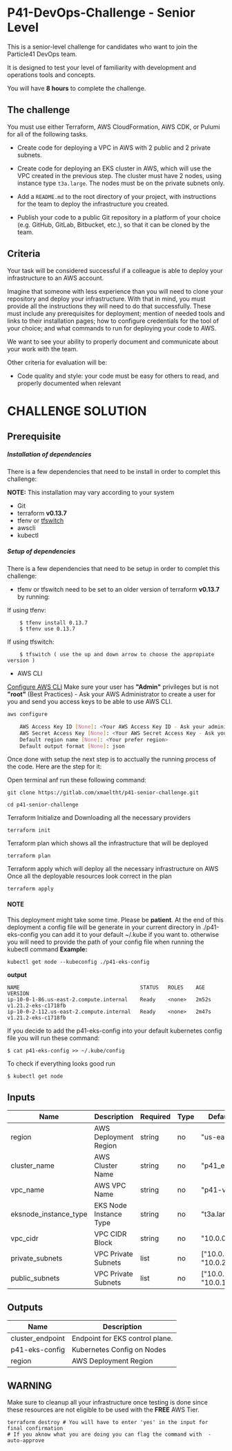 # P41-DevOps-Challenge  -   Senior Level


This is a senior-level challenge for candidates who want to join the Particle41 DevOps team.

It is designed to test your level of familiarity with development and operations tools and concepts.

You will have **8 hours** to complete the challenge.


## The challenge

You must use either Terraform, AWS CloudFormation, AWS CDK, or Pulumi for all of the following tasks.

- Create code for deploying a VPC in AWS with 2 public and 2 private subnets.

- Create code for deploying an EKS cluster in AWS, which will use the VPC created in the previous step. The cluster must have 2 nodes, using instance type `t3a.large`. The nodes must be on the private subnets only.

- Add a `README.md` to the root directory of your project, with instructions for the team to deploy the infrastructure you created.

- Publish your code to a public Git repository in a platform of your choice (e.g. GitHub, GitLab, Bitbucket, etc.), so that it can be cloned by the team.


## Criteria


Your task will be considered successful if a colleague is able to deploy your infrastructure to an AWS account.

Imagine that someone with less experience than you will need to clone your repository and deploy your infrastructure. With that in mind, you must provide all the instructions they will need to do that successfully. These must include any prerequisites for deployment; mention of needed tools and links to their installation pages; how to configure credentials for the tool of your choice; and what commands to run for deploying your code to AWS.

We want to see your ability to properly document and communicate about your work with the team.

Other criteria for evaluation will be:

- Code quality and style: your code must be easy for others to read, and properly documented when relevant


# CHALLENGE SOLUTION

## Prerequisite 

##### Installation of dependencies

There is a few dependencies that need to be install in order to complet this challenge:

**NOTE:** This installation may vary according to your system

* Git
* terraform **v0.13.7**
* tfenv or [tfswitch](https://warrensbox.medium.com/how-to-manage-different-terraform-versions-for-each-project-51cca80ccece)
* awscli
* kubectl

##### Setup of dependencies

There is a few dependencies that need to be setup in order to complet this challenge:

* tfenv or tfswitch need to be set to an older version of terraform **v0.13.7** by running:

If using tfenv:
```shell
    $ tfenv install 0.13.7 
    $ tfenv use 0.13.7
```
If using tfswitch:
```shell
    $ tfswitch ( use the up and down arrow to choose the appropiate version )
```
* AWS CLI

[Configure AWS CLI](https://docs.aws.amazon.com/cli/latest/userguide/cli-configure-quickstart.html)
Make sure your user has **"Admin"** privileges but is not **"root"** (Best Practices) - Ask your AWS Administrator to create a user for you and send you access keys to be able to use AWS CLI. 

```sh
aws configure

    AWS Access Key ID [None]: <Your AWS Access Key ID - Ask your administrator>
    AWS Secret Access Key [None]: <Your AWS Secret Access Key - Ask your administrator>
    Default region name [None]: <Your prefer region>
    Default output format [None]: json
```

Once done with setup the next step is to acctually the running process of the code.
Here are the step for it:

Open terminal anf run these following command: 

    git clone https://gitlab.com/xmaeltht/p41-senior-challenge.git

    cd p41-senior-challenge

Terraform Initialize and Downloading all the necessary providers
    
    terraform init

Terraform plan which shows all the infrastructure that will be deployed
    
    terraform plan 

Terraform apply which will deploy all the necessary infrastructure on AWS
Once all the deployable resources look correct in the plan 

    terraform apply 

#### **NOTE** 
This deployment might take some time. Please be **patient**.
At the end of this deployment a config file will be generate in your current directory in ./p41-eks-config you can add it to your default ~/.kube if you want to. otherwise you will need to provide the path of your config file when running the kubectl command
**Example:**    

    kubectl get node --kubeconfig ./p41-eks-config

**output** 
```
NAME                                       STATUS   ROLES    AGE     VERSION
ip-10-0-1-86.us-east-2.compute.internal    Ready    <none>   2m52s   v1.21.2-eks-c1718fb
ip-10-0-2-112.us-east-2.compute.internal   Ready    <none>   2m47s   v1.21.2-eks-c1718fb
```
If you decide to add the p41-eks-config into your default kubernetes config file you will run these command:

    $ cat p41-eks-config >> ~/.kube/config
To check if everything looks good run

    $ kubectl get node 


## Inputs

| Name | Description | Required | Type | Default Value |
|------|-------------|----------|------|---------------|
| region | AWS Deployment Region | string | no | "us-east-2" |
| cluster_name | AWS Cluster Name | string | no | "p41_eks_cluster" |
| vpc_name | AWS VPC Name | string | no | "p41-vpc-eks" |
| eksnode_instance_type | EKS Node Instance Type | string | no | "t3a.large" |
| vpc_cidr | VPC CIDR Block  | string | no | "10.0.0.0/16" |
| private_subnets | VPC Private Subnets | list | no | ["10.0.1.0/24", "10.0.2.0/24"] |
| public_subnets | VPC Private Subnets | list | no | ["10.0.100.0/24", "10.0.101.0/24"] |



## Outputs

| Name | Description |
|------|-------------|
| cluster_endpoint | Endpoint for EKS control plane. |
| p41-eks-config| Kubernetes Config on Nodes |
| region | AWS Deployment Region |


## WARNING ##

Make sure to cleanup all your infrastructure once testing is done since these resources are not eligible to be used with the **FREE** AWS Tier. 

```shell
terraform destroy # You will have to enter 'yes' in the input for final confirmation 
# If you aknow what you are doing you can flag the command with  -auto-approve
```